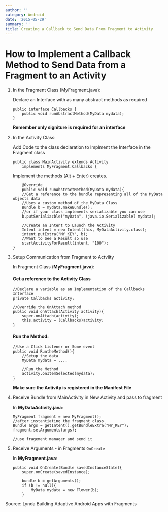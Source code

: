 ```yaml
---
author: ''
category: Android
date: '2015-05-29'
summary: ''
title: Creating a Callback to Send Data From Fragment to Activity
---
```

# How to Implement a Callback Method to Send Data from a Fragment to an Activity

1. In the Fragment Class (MyFragment.java):

	Declare an Interface with as many abstract methods as required

	```
	public interface Callbacks {
		public void runAbstractMethod(MyData mydata);
	}
	```

	**Remember only signiture is required for an interface**

2. In the Activity Class:

	Add Code to the class declaration to Implment the Interface in the Fragment class

	```
	public class MainActivity extends Activity
		implements MyFragment.Callbacks {
	```

	Implement the methods (Alt + Enter) creates.

	```
		@Override
		public void runAbstractMethod(MyData mydata){
		//Get a reference to the bundle representing all of the MyData objects data
		//Uses a custom method of the MyData Class
		Bundle b = mydata.makeBundle();
		//or if your class implements serializable you can use
		b.putSerialiazble("myData", (java.io.Serializable) mydata);

		//Create an Intent to Launch the Activity
		Intent intent = new Intent(this, MyDataActivity.class);
		intent.putExtra("MY_KEY", b);
		//Want to See a Result so use
		startActivityForResult(intent, "100");
	}
	```

3. Setup Communication from Fragment to Actviity

	In Fragment Class (**MyFragment.java**):

	#### Get a reference to the Activity Class

	```
	//Declare a variable as an Implementation of the Callbacks Interface
	private Callbacks activity;

	//Override the OnAttach method
	public void onAttach(Activity activity){
		super.onAttach(activity);
		this.activity = (Callbacks)activity;
	}
	```

	#### Run the Method:

	```
	//Use a Click Listener or Some event
	public void RuntheMethod(){
		//Setup the data
		MyData mydata = ....

		//Run the Method
		activity.onItemSelected(mydata);
	}
	```

	**Make sure the Activity is registered in the Manifest File**

4. Receive Bundle from MainActivity in New Activity and pass to fragment

	In **MyDataActivity.java**:

	```
	MyFragment fragment = new MyFragment();
	//after instantiating the fragment class
	Bundle args = getIntent().getBundleExtra("MY_KEY");
	fragment.setArguments(args);

	//use fragement manager and send it
	```

5. Receive Arguments - in Fragments `OnCreate`

	In **MyFragment.java**:

	```
	public void OnCreate(Bundle savedInstanceState){
		super.onCreate(savedInstance);

		bundle b = getArguments();
		if (b != null){
			MyData mydata = new Flower(b);
		}
	```

Source: Lynda Building Adaptive Android Apps with Fragments
